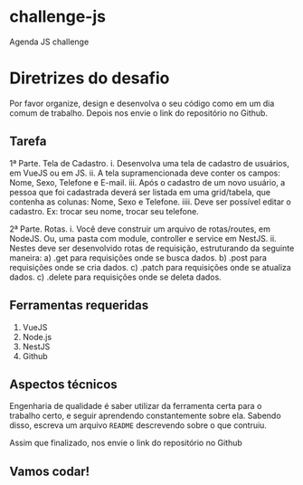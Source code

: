 # challenge-js
Agenda JS challenge

Diretrizes do desafio
===========================

Por favor organize, design e desenvolva o seu código como em um dia comum de trabalho. Depois nos envie o link do repositório no Github.

Tarefa
---------------

1ª Parte. Tela de Cadastro.
  i. Desenvolva uma tela de cadastro de usuários, em VueJS ou em JS.
  ii. A tela supramencionada deve conter os campos: Nome, Sexo, Telefone e E-mail.
  iii. Após o cadastro de um novo usuário, a pessoa que foi cadastrada deverá ser listada em uma grid/tabela, que contenha as colunas: Nome, Sexo e Telefone.
  iiii. Deve ser possível editar o cadastro. Ex: trocar seu nome, trocar seu telefone.
  
2ª Parte. Rotas.
  i. Você deve construir um arquivo de rotas/routes, em NodeJS. Ou, uma pasta com module, controller e service em NestJS.
  ii. Nestes deve ser desenvolvido rotas de requisição, estruturando da seguinte maneira: 
    a) .get para requisições onde se busca dados.
    b) .post para requisições onde se cria dados.
    c) .patch para requisições onde se atualiza dados.
    c) .delete para requisições onde se deleta dados.
 
Ferramentas requeridas
---------------
1. VueJS
2. Node.js
3. NestJS  
4. Github

Aspectos técnicos
---------------

Engenharia de qualidade é saber utilizar da ferramenta certa para o trabalho certo, e seguir aprendendo constantemente sobre ela. Sabendo disso, escreva um arquivo `README` descrevendo sobre o que contruiu. 

Assim que finalizado, nos envie o link do repositório no Github 

Vamos codar!
---------------
